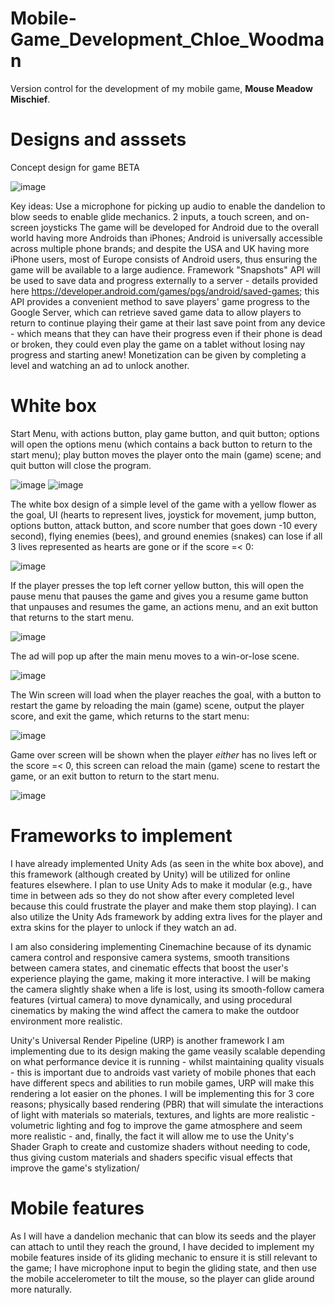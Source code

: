 # Mobile-Game_Development_Chloe_Woodman
 Version control for the development of my mobile game, **Mouse Meadow Mischief**.

 # Designs and asssets

 Concept design for game BETA
 
![image](https://github.com/ChloeWoodman/Mobile-Game_Development_Chloe_Woodman/assets/113985493/810d98f3-f472-4ef5-8452-e2d608ba1f95)

 
 Key ideas:
Use a microphone for picking up audio to enable the dandelion to blow seeds to enable glide mechanics.
2 inputs, a touch screen, and on-screen joysticks
The game will be developed for Android due to the overall world having more Androids than iPhones; Android is universally accessible across multiple phone brands; and despite the USA and UK having more iPhone users, most of Europe consists of Android users, thus ensuring the game will be available to a large audience.
Framework "Snapshots" API will be used to save data and progress externally to a server - details provided here https://developer.android.com/games/pgs/android/saved-games; this API provides a convenient method to save players' game progress to the Google Server, which can retrieve saved game data to allow players to return to continue playing their game at their last save point from any device - which means that they can have their progress even if their phone is dead or broken, they could even play the game on a tablet without losing nay progress and starting anew! 
Monetization can be given by completing a level and watching an ad to unlock another.

# White box
Start Menu, with actions button, play game button, and quit button; options will open the options menu (which contains a back button to return to the start menu); play button moves the player onto the main (game) scene; and quit button will close the program.

![image](https://github.com/ChloeWoodman/Mobile-Game_Development_Chloe_Woodman/assets/113985493/920383e1-4d3c-43b5-8edd-187dbbda0fcd) ![image](https://github.com/ChloeWoodman/Mobile-Game_Development_Chloe_Woodman/assets/113985493/c2ee8fa7-060e-4d28-97a3-caac4d00f336)


The white box design of a simple level of the game with a yellow flower as the goal, UI (hearts to represent lives, joystick for movement, jump button, options button, attack button, and score number that goes down -10 every second), flying enemies (bees), and ground enemies (snakes) can lose if all 3 lives represented as hearts are gone or if the score =< 0:

![image](https://github.com/ChloeWoodman/Mobile-Game_Development_Chloe_Woodman/assets/113985493/424506da-cd8d-43c1-8bea-8296ad2b4047)

If the player presses the top left corner yellow button, this will open the pause menu that pauses the game and gives you a resume game button that unpauses and resumes the game, an actions menu, and an exit button that returns to the start menu.

![image](https://github.com/ChloeWoodman/Mobile-Game_Development_Chloe_Woodman/assets/113985493/ee4dc74e-91b2-42f6-810d-d315043b6dcc)


The ad will pop up after the main menu moves to a win-or-lose scene.

![image](https://github.com/ChloeWoodman/Mobile-Game_Development_Chloe_Woodman/assets/113985493/c65a3892-5444-417d-a22c-e74af96e4806)

The Win screen will load when the player reaches the goal, with a button to restart the game by reloading the main (game) scene, output the player score, and exit the game, which returns to the start menu:

![image](https://github.com/ChloeWoodman/Mobile-Game_Development_Chloe_Woodman/assets/113985493/0674f3ae-02cd-4866-891e-c9983dd9d829)


Game over screen will be shown when the player *either* has no lives left or the score =< 0, this screen can reload the main (game) scene to restart the game, or an exit button to return to the start menu.

![image](https://github.com/ChloeWoodman/Mobile-Game_Development_Chloe_Woodman/assets/113985493/08b8d0d1-c6a9-4443-93b6-4283b1e6623b)

# Frameworks to implement
I have already implemented Unity Ads (as seen in the white box above), and this framework (although created by Unity) will be utilized for online features elsewhere. I plan to use Unity Ads to make it modular (e.g., have time in between ads so they do not show after every completed level because this could frustrate the player and make them stop playing). I can also utilize the Unity Ads framework by adding extra lives for the player and extra skins for the player to unlock if they watch an ad.

I am also considering implementing Cinemachine because of its dynamic camera control and responsive camera systems, smooth transitions between camera states, and cinematic effects that boost the user's experience playing the game, making it more interactive. I will be making the camera slightly shake when a life is lost, using its smooth-follow camera features (virtual camera) to move dynamically, and using procedural cinematics by making the wind affect the camera to make the outdoor environment more realistic.

Unity's Universal Render Pipeline (URP) is another framework I am implementing due to its design making the game veasily scalable depending on what performance device it is running - whilst maintaining quality visuals - this is important due to androids vast variety of mobile phones that each have different specs and abilities to run mobile games, URP will make this rendering a lot easier on the phones. I will be implementing this for 3 core reasons; physically based rendering (PBR) that will simulate the interactions of light with materials so materials, textures, and lights are more realistic - volumetric lighting and fog to improve the game atmosphere and seem more realistic - and, finally, the fact it will allow me to use the Unity's Shader Graph to create and customize shaders without needing to code, thus giving custom materials and shaders specific visual effects that improve the game's stylization/

# Mobile features
As I will have a dandelion mechanic that can blow its seeds and the player can attach to until they reach the ground, I have decided to implement my mobile features inside of its gliding mechanic to ensure it is still relevant to the game; I have microphone input to begin the gliding state, and then use the mobile accelerometer to tilt the mouse, so the player can glide around more naturally.

